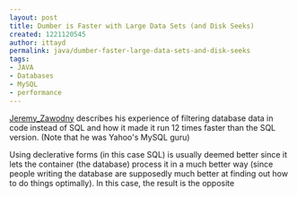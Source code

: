 ```yaml
---
layout: post
title: Dumber is Faster with Large Data Sets (and Disk Seeks)
created: 1221120545
author: ittayd
permalink: java/dumber-faster-large-data-sets-and-disk-seeks
tags:
- JAVA
- Databases
- MySQL
- performance
---
```

<p><a href="http://en.wikipedia.org/wiki/Jeremy_Zawodny">Jeremy_Zawodny</a> describes his experience of filtering database data in code instead of SQL and how it made it run 12 times faster than the SQL version. (Note that he was Yahoo's MySQL guru)</p><p>Using declerative forms (in this case SQL) is usually deemed better since it lets the container (the database) process it in a much better way (since people writing the database are supposedly much better at finding out how to do things optimally). In this case, the result is the opposite</p>
